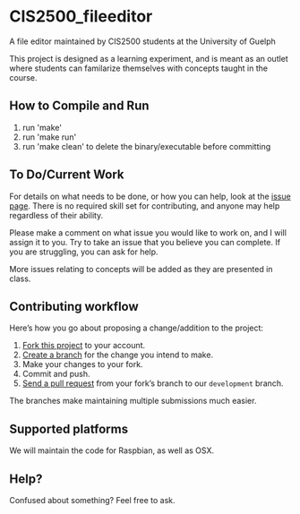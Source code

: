 # CIS2500_fileeditor
A file editor maintained by CIS2500 students at the University of Guelph

This project is designed as a learning experiment, and is meant as an outlet where students can familarize themselves with concepts taught in the course.

## How to Compile and Run

1. run 'make'
2. run 'make run'
3. run 'make clean' to delete the binary/executable before committing

## To Do/Current Work
For details on what needs to be done, or how you can help, look at the [issue page][issue]. There is no required skill set for contributing, and anyone may help regardless of their ability.

[issue]: https://github.com/jstncarvalho/CIS2500_fileeditor/issues

Please make a comment on what issue you would like to work on, and I will assign it to you. Try to take an issue that you believe you can complete. If you are struggling, you can ask for help.

More issues relating to concepts will be added as they are presented in class.

## Contributing workflow

Here’s how you go about proposing a change/addition to the project:

1. [Fork this project][fork] to your account.
2. [Create a branch][branch] for the change you intend to make.
3. Make your changes to your fork.
4. Commit and push.
5. [Send a pull request][pr] from your fork’s branch to our `development` branch.

[fork]: http://help.github.com/forking/
[branch]: https://help.github.com/articles/creating-and-deleting-branches-within-your-repository
[pr]: http://help.github.com/pull-requests/

The branches make maintaining multiple submissions much easier.

## Supported platforms
We will maintain the code for Raspbian, as well as OSX.

## Help?
Confused about something? Feel free to ask.